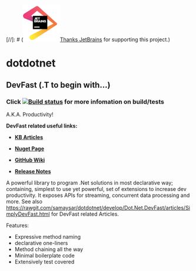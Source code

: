 [//]: # (<img src="Dot.Net.DevFast/spon_logo/jetbrains.png" width="100" height="100" />[Thanks JetBrains](https://www.jetbrains.com/?from=Dot.Net.DevFast) for supporting this project.)
# dotdotnet

## DevFast (.T to begin with...)
### Click [![Build status](https://ci.appveyor.com/api/projects/status/f7ben6w9ecd09tg3/branch/develop?svg=true)](https://ci.appveyor.com/project/samaysar/dotdotnet/branch/develop) for more infomation on build/tests

A.K.A. Productivity!

<p><strong>DevFast related useful links:</strong></p>

<ul>
	<li>
	<p><strong><a href="https://rawgit.com/samaysar/dotdotnet/develop/Dot.Net.DevFast/articles/SimplyDevFast.html">KB Articles</a></strong></p>
	</li>
	<li>
	<p><strong><a href="https://www.nuget.org/packages/Dot.Net.DevFast">Nuget Page</a></strong></p>
	</li>
	<li>
	<p><strong><a href="https://github.com/samaysar/dotdotnet/wiki">GitHub Wiki</a></strong></p>
	</li>
	<li>
	<p><strong><a href="https://raw.githubusercontent.com/samaysar/dotdotnet/develop/ReleaseNotes.txt">Release Notes</a></strong></p>
	</li>
</ul>

A powerful library to program .Net solutions in most declarative way; containing, simplest to use yet powerful, set of extensions to increase dev productivity. It exposes APIs for streaming, concurrent data processing and more. See also https://rawgit.com/samaysar/dotdotnet/develop/Dot.Net.DevFast/articles/SimplyDevFast.html for DevFast related Articles.

Features:
* Expressive method naming
* declarative one-liners
* Method chaining all the way
* Minimal boilerplate code
* Extensively test covered
